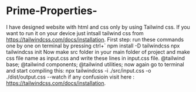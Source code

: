 # Prime-Properties-
I have designed website with html and css only by using Tailwind css. 
If you want to run it on your device just intsall tailwind css from https://tailwindcss.com/docs/installation.
First step: run these commands one by one on terminal by pressing ctrl+`
  npm install -D tailwindcss
  npx tailwindcss init
Now make src folder in your main folder of project and make css file name as input.css and write these lines in input.css file.
@tailwind base;
@tailwind components;
@tailwind utilities;
now again go to terminal and start compiling this:
npx tailwindcss -i ./src/input.css -o ./dist/output.css --watch
if any confusioin visit here :  https://tailwindcss.com/docs/installation.
